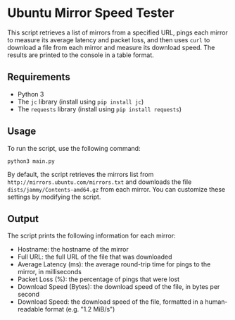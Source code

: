 # Ubuntu Mirror Speed Tester

This script retrieves a list of mirrors from a specified URL, pings each mirror to measure its average latency and packet loss, and then uses `curl` to download a file from each mirror and measure its download speed. The results are printed to the console in a table format.

## Requirements

* Python 3
* The `jc` library (install using `pip install jc`)
* The `requests` library (install using `pip install requests`)

## Usage
To run the script, use the following command:

```
python3 main.py
```

By default, the script retrieves the mirrors list from `http://mirrors.ubuntu.com/mirrors.txt` and downloads the file `dists/jammy/Contents-amd64.gz` from each mirror. You can customize these settings by modifying the script.

## Output
The script prints the following information for each mirror:

* Hostname: the hostname of the mirror
* Full URL: the full URL of the file that was downloaded
* Average Latency (ms): the average round-trip time for pings to the mirror, in milliseconds
* Packet Loss (%): the percentage of pings that were lost
* Download Speed (Bytes): the download speed of the file, in bytes per second
* Download Speed: the download speed of the file, formatted in a human-readable format (e.g. "1.2 MiB/s")
